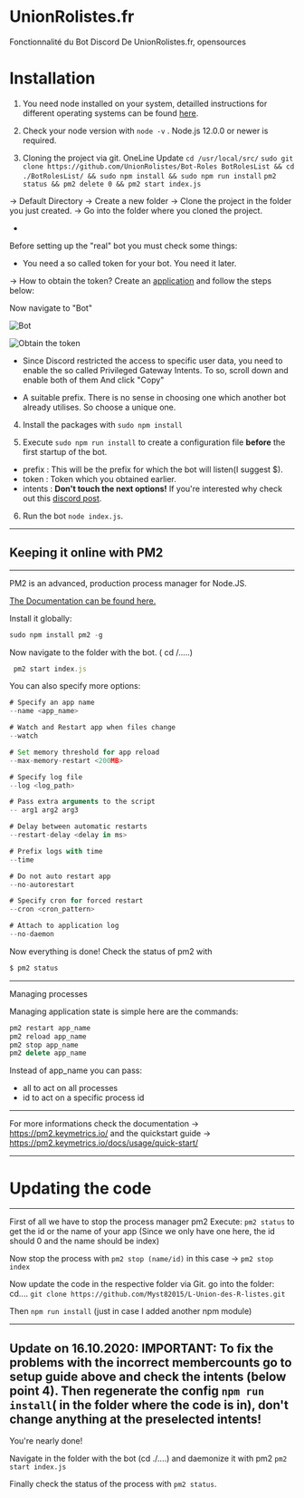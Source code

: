 # UnionRolistes.fr
Fonctionnalité du Bot Discord De UnionRolistes.fr, opensources

# Installation
1. You need node installed on your system, detailled instructions for different operating systems can be found [here](https://nodejs.org/en/download/).

2. Check your node version with ```node -v``` . Node.js 12.0.0 or newer is required.

3. Cloning the project via git. OneLine Update
```cd /usr/local/src/```
```sudo git clone https://github.com/UnionRolistes/Bot-Roles BotRolesList && cd ./BotRolesList/ && sudo npm install && sudo npm run install```
```pm2 status && pm2 delete 0 && pm2 start index.js```

-> Default Directory
-> Create a new folder
-> Clone the project in the folder you just created.
-> Go into the folder where you cloned the project. 

-

Before setting up the "real" bot you must check some things:
 - You need a so called token for your bot. You need it later.

 -> How to obtain the token? Create an [application](https://discord.com/developers/applications) and follow the steps below:

Now navigate to "Bot"

![Bot](https://raw.githubusercontent.com/UnionRolistes/Bot-Roles/main/2020-10-17-165755_1920x1080_scrot.png)

![Obtain the token](https://raw.githubusercontent.com/UnionRolistes/Bot-Roles/main/2020-10-17-170011_1920x1080_scrot.png)
- Since Discord restricted the access to specific user data, you need to enable the so called Privileged Gateway Intents. To so, scroll down and enable both of them And click "Copy"

- A suitable prefix. There is no sense in choosing one which another bot already utilises. So choose a unique one.

4. Install the packages with ```sudo npm install```

5. Execute ```sudo npm run install``` to create a configuration file **before** the first startup of the bot.
- prefix : This will be the prefix for which the bot will listen(I suggest $).
- token : Token which you obtained earlier.
- intents : **Don't touch the next options!** If you're interested why check out this [discord post](https://blog.discord.com/the-future-of-bots-on-discord-4e6e050ab52e).
 
6. Run the bot ```node index.js```.


-----------------------------------------
## Keeping it online with PM2
-----------------------------------------
PM2 is an advanced, production process manager for Node.JS.

[The Documentation can be found here.](https://pm2.keymetrics.io/)

Install it globally: 
```js
sudo npm install pm2 -g
```
Now navigate to the folder with the bot. ( cd /.....)
```js
 pm2 start index.js
```
You can also specify more options:

```js
# Specify an app name
--name <app_name>

# Watch and Restart app when files change
--watch

# Set memory threshold for app reload
--max-memory-restart <200MB>

# Specify log file
--log <log_path>

# Pass extra arguments to the script
-- arg1 arg2 arg3

# Delay between automatic restarts
--restart-delay <delay in ms>

# Prefix logs with time
--time

# Do not auto restart app
--no-autorestart

# Specify cron for forced restart
--cron <cron_pattern>

# Attach to application log
--no-daemon

```
Now everything is done! Check the status of pm2 with
```js
$ pm2 status
```
-----------------------------------------
Managing processes

Managing application state is simple here are the commands:
```js
pm2 restart app_name
pm2 reload app_name
pm2 stop app_name
pm2 delete app_name

```

Instead of app_name you can pass:

- all to act on all processes
- id to act on a specific process id
-----------------------------------------


For more informations check the documentation -> https://pm2.keymetrics.io/ and the quickstart guide -> https://pm2.keymetrics.io/docs/usage/quick-start/

-----------------------------------------
# Updating the code
-----------------------------------------
First of all we have to stop the process manager pm2
Execute: ```pm2 status``` to get the id or the name of your app
(Since we only have one here, the id should 0 and the name should be index)

Now stop the process with ```pm2 stop (name/id)```
in this case -> ```pm2 stop index```

Now update the code in the respective folder via Git.
go into the folder: cd....
```git clone https://github.com/Myst82015/L-Union-des-R-listes.git```

Then ```npm run install``` (just in case I added another npm module)

-----------------------------------------
Update on 16.10.2020: IMPORTANT: To fix the problems with the incorrect membercounts go to setup guide above and check the intents (below point 4). Then regenerate the config ```npm run install```( in the folder where the code is in), don't change anything at the preselected intents!
-----------------------------------------

You're nearly done!

Navigate in the folder with the bot (cd ./....)
and daemonize it with pm2
```pm2 start index.js```

Finally check the status of the process with ```pm2 status```.


